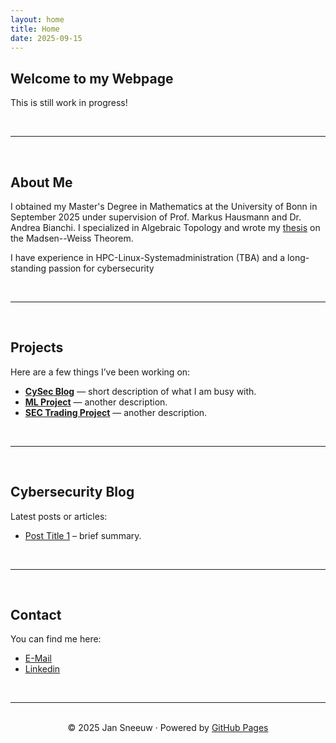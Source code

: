 ```yaml
---
layout: home
title: Home
date: 2025-09-15
---
```


## Welcome to my Webpage
 
This is still work in progress!

<br>

---

<br>

## About Me
I obtained my Master's Degree in Mathematics at the University of Bonn in September 2025 under supervision of Prof. Markus Hausmann and Dr. Andrea Bianchi. I specialized in Algebraic Topology and wrote my [thesis](/personal-website/uploads/Thesis_Jan.pdf) on the Madsen--Weiss Theorem.

I have experience in HPC-Linux-Systemadministration (TBA) and a long-standing passion for cybersecurity

<br>

---

<br>

## Projects
Here are a few things I’ve been working on:

- [**CySec Blog**](/personal-website/2025/09/15/blogpost-01.html) — short description of what I am busy with.
- [**ML Project**](https://github.com/yourusername/project-two) — another description.
- [**SEC Trading Project**](https://github.com/yourusername/project-two) — another description.

<br>

---

<br>

## Cybersecurity Blog
Latest posts or articles:  
- [Post Title 1](/personal-website/2025/09/15/blogpost-01.html) – brief summary.  

<br>

---

<br>

## Contact
You can find me here:  
- [E-Mail](mailto:jansneeuw@web.de)  
- [Linkedin](www.linkedin.com/in/jan-sneeuw-325728294)  

<br>

---

<br>

<div align="center">
© 2025 Jan Sneeuw · Powered by <a href="https://pages.github.com/">GitHub Pages</a>
</div>




